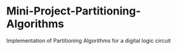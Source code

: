 # Mini-Project-Partitioning-Algorithms
 Implementation of Partitioning Algorithms for a digital logic circuit
